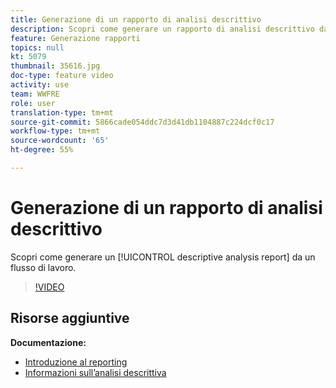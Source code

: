 ```yaml
---
title: Generazione di un rapporto di analisi descrittivo
description: Scopri come generare un rapporto di analisi descrittivo da un flusso di lavoro in Adobe Campaign Classic.
feature: Generazione rapporti
topics: null
kt: 5079
thumbnail: 35616.jpg
doc-type: feature video
activity: use
team: WWFRE
role: user
translation-type: tm+mt
source-git-commit: 5866cade054ddc7d3d41db1104887c224dcf0c17
workflow-type: tm+mt
source-wordcount: '65'
ht-degree: 55%

---
```



# Generazione di un rapporto di analisi descrittivo

Scopri come generare un [!UICONTROL descriptive analysis report] da un flusso di lavoro.

>[!VIDEO](https://video.tv.adobe.com/v/35616?quality=12)

## Risorse aggiuntive

**Documentazione:**

* [Introduzione al reporting](https://docs.adobe.com/content/help/en/campaign-classic/using/reporting/reporting-in-adobe-campaign/about-adobe-campaign-reporting-tools.html)
* [Informazioni sull’analisi descrittiva](https://docs.adobe.com/content/help/en/campaign-classic/using/reporting/analyzing-populations/about-descriptive-analysis.html)
